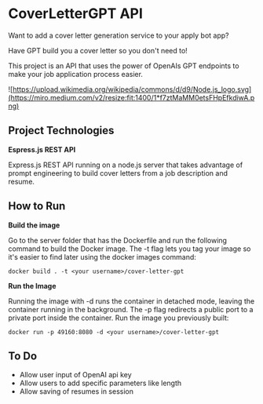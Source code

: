# CoverLetterGPT API

Want to add a cover letter generation service to your apply bot app? 

Have GPT build you a cover letter so you don't need to! 

This project is an API that uses the power of OpenAIs GPT endpoints to make your job application process easier.

![https://upload.wikimedia.org/wikipedia/commons/d/d9/Node.js_logo.svg](https://miro.medium.com/v2/resize:fit:1400/1*f7ztMaMM0etsFHpEfkdiwA.png)

## Project Technologies

**Espress.js REST API**

Express.js REST API running on a node.js server that takes advantage of prompt engineering to build cover letters from a job description and resume.

## How to Run

**Build the image**

Go to the server folder that has the Dockerfile and run the following command to build the Docker image. The -t flag lets you tag your image so it's easier to find later using the docker images command:

```docker build . -t <your username>/cover-letter-gpt```

**Run the Image**

Running the image with -d runs the container in detached mode, leaving the container running in the background. The -p flag redirects a public port to a private port inside the container. Run the image you previously built:

```docker run -p 49160:8080 -d <your username>/cover-letter-gpt```

## To Do

- Allow user input of OpenAI api key
- Allow users to add specific parameters like length
- Allow saving of resumes in session
